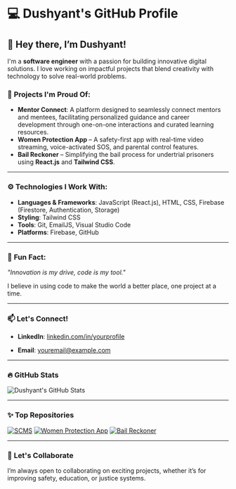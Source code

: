 

# 💻 Dushyant's GitHub Profile

<!--![Banner Image or Profile GIF](https://yourbannerimageurl.com) <!-- Replace with your banner image or profile GIF link if you have one -->

## 👋 Hey there, I’m Dushyant!

I'm a **software engineer** with a passion for building innovative digital solutions. I love working on impactful projects that blend creativity with technology to solve real-world problems.

### 🌟 **Projects I'm Proud Of**:
- **Mentor Connect**: A platform designed to seamlessly connect mentors and mentees, facilitating personalized guidance and career development through one-on-one interactions and curated learning resources.
- **Women Protection App** – A safety-first app with real-time video streaming, voice-activated SOS, and parental control features.
- **Bail Reckoner** – Simplifying the bail process for undertrial prisoners using **React.js** and **Tailwind CSS**.

---

### ⚙️ **Technologies I Work With**:
- **Languages & Frameworks**: JavaScript (React.js), HTML, CSS, Firebase (Firestore, Authentication, Storage)
- **Styling**: Tailwind CSS
- **Tools**: Git, EmailJS, Visual Studio Code
- **Platforms**: Firebase, GitHub

---

### 🎯 **Fun Fact:**
_"Innovation is my drive, code is my tool."_  

I believe in using code to make the world a better place, one project at a time.

---

### 📫 **Let's Connect!**
- **LinkedIn**: [linkedin.com/in/yourprofile](https://www.linkedin.com/in/dushyant-rawat-a28695306) <!-- Replace with your actual LinkedIn URL -->
<!--- **Twitter**: [@yourhandle](https://twitter.com/yourhandle) <!-- Replace with your Twitter handle -->
- **Email**: [youremail@example.com](dushyantrawat150@gmail.com)

---

### 🔥 **GitHub Stats**
![Dushyant's GitHub Stats](https://github-readme-stats.vercel.app/api?username=dushyantrwt&show_icons=true&theme=radical) <!-- Replace "yourusername" with your GitHub username -->

---

### ✨ **Top Repositories**
<!-- Pin your top repos here if needed -->
[![SCMS](https://github-readme-stats.vercel.app/api/pin/?username=yourusername&repo=SCMS&theme=radical)](https://github.com/dushyantrwt/mentor-connect-master.git)
[![Women Protection App](https://github-readme-stats.vercel.app/api/pin/?username=yourusername&repo=women-protection-app&theme=radical)](https://github.com/dushyantrwt/evesecure-master.git)
[![Bail Reckoner](https://github-readme-stats.vercel.app/api/pin/?username=yourusername&repo=bail-reckoner&theme=radical)](https://github.com/dushyantrwt/Bailracknor.git)

---

### 🚀 **Let's Collaborate**
I’m always open to collaborating on exciting projects, whether it’s for improving safety, education, or justice systems.

